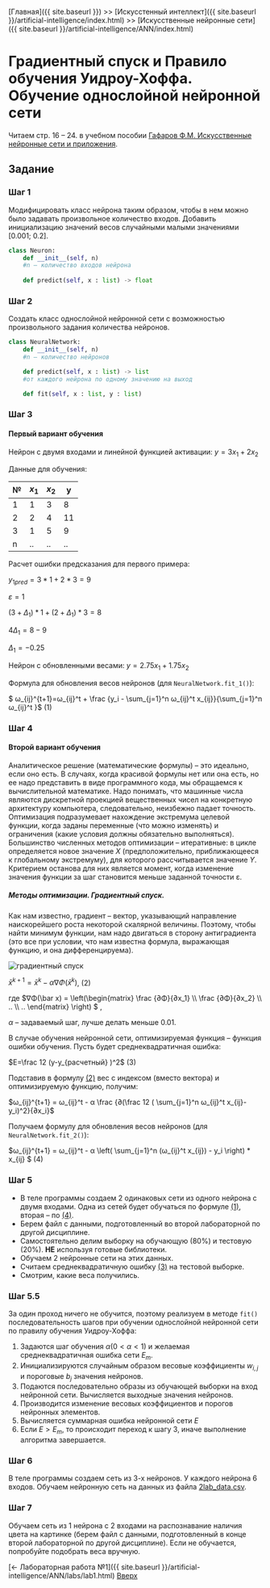 [Главная]({{ site.baseurl }}) >> [Искусстенный интеллект]({{ site.baseurl }}/artificial-intelligence/index.html) >> [Искусственные нейронные сети]({{ site.baseurl }}/artificial-intelligence/ANN/index.html)

# Градиентный спуск и Правило обучения Уидроу-Хоффа. Обучение однослойной нейронной сети

Читаем cтр. 16 – 24. в учебном пособии [Гафаров Ф.М. Искусственные нейронные сети и приложения](https://kpfu.ru/staff_files/F1493580427/NejronGafGal.pdf).


## Задание

### Шаг 1
Модифицировать класс нейрона таким образом, чтобы в нем можно было задавать произвольное количество входов. Добавить инициализацию значений весов случайными малыми значениями [0.001; 0.2].

```python
class Neuron:
	def __init__(self, n)  
	#n – количество входов нейрона
	
	def predict(self, x : list) -> float
```

### Шаг 2
Создать класс однослойной нейронной сети с возможностью произвольного задания количества нейронов.

```python
class NeuralNetwork:
	def __init__(self, n)  
	#n – количество нейронов

	def predict(self, x : list) -> list  
	#от каждого нейрона по одному значению на выход

	def fit(self, x : list, y : list)
```

### Шаг 3
#### Первый вариант обучения

Нейрон с двумя входами и линейной функцией активации:
$y = 3x_1 + 2x_2$

Данные для обучения:

| № | $x_1$ | $x_2$ | y |
| - | - | - | - |
| 1 | 1 | 3 | 8 |
| 2 | 2 | 4 | 11 |
| 3 | 1 | 5 | 9 |
| n | .. | .. | .. |


Расчет ошибки предсказания для первого примера:

$y_{1pred} = 3 * 1 + 2 * 3 = 9$

$ε = 1$

$(3 + Δ_1) * 1 + (2 + Δ_1) * 3 = 8$

$4Δ_1 = 8 - 9$

$Δ_1 = -0.25$

Нейрон с обновленными весами:
$y = 2.75x_1 + 1.75x_2$	


Формула для обновления весов нейронов (для `NeuralNetwork.fit_1()`):

$ ω_{ij}^{t+1}=ω_{ij}^t + \frac {y_i - \sum_{j=1}^n ω_{ij}^t x_{ij}}{\sum_{j=1}^n ω_{ij}^t }$ <a id="eq_1">(1)</a>

### Шаг 4
#### Второй вариант обучения
Аналитическое решение (математические формулы) – это идеально, если оно есть. В случаях, когда красивой формулы нет или она есть, но ее надо представить в виде программного кода, мы обращаемся к вычислительной математике. Надо понимать, что машинные числа являются дискретной проекцией вещественных чисел на конкретную архитектуру компьютера, следовательно, неизбежно падает точность.
Оптимизация подразумевает нахождение экстремума целевой функции, когда заданы переменные (что можно изменять) и ограничения (какие условия должны обязательно выполняться).
Большинство численных методов оптимизации – итеративные: в цикле определяется новое значение $X$ (предположительно, приближающееся к глобальному экстремуму), для которого рассчитывается значение $Y$. Критерием останова для них является момент, когда изменение значения функции за шаг становится меньше заданной точности ε.

##### Методы оптимизации. Градиентный спуск.
Как нам известно, градиент – вектор, указывающий направление наискорейшего роста некоторой скалярной величины. Поэтому, чтобы найти минимум функции, нам надо двигаться в сторону антиградиента (это все при условии, что нам известна формула, выражающая функцию, и она дифференцируема).

![градиентный спуск](https://files3.vunivere.ru/workbase/00/02/90/73/images/image046.jpg)

$\bar x ^{k+1} = \bar x^k - α∇Φ(\bar x^k )$,	<a id="eq_2">(2)</a>

где $∇Φ(\bar x) = \left(\begin{matrix}
\frac {∂Φ}{∂x_1} \\\\ \frac {∂Φ}{∂x_2} \\\\ .. \\\\ ..
\end{matrix} \right) $  ,

$α$ – задаваемый шаг, лучше делать меньше 0.01.

В случае обучения нейронной сети, оптимизируемая функция – функция ошибки обучения. Пусть будет среднеквадратичная ошибка:

$E=\frac 12 (y-y_{расчетный} )^2$	<a id="eq_3">(3)</a>

Подставив в формулу [(2)](#eq_2) вес c индексом (вместо вектора) и оптимизируемую функцию, получим:

$ω_{ij}^{t+1} = ω_{ij}^t - α \frac {∂(\frac 12 ( \sum_{j=1}^n ω_{ij}^t x_{ij}-y_i)^2}{∂x_i}$

Получаем формулу для обновления весов нейронов (для `NeuralNetwork.fit_2()`):

$ω_{ij}^{t+1} = ω_{ij}^t - α \left( \sum_{j=1}^n (ω_{ij}^t x_{ij}) - y_i \right) * x_{ij} $	<a id="eq_4">(4)</a>

### Шаг 5
* В теле программы создаем 2 одинаковых сети из одного нейрона с двумя входами. Одна из сетей будет обучаться по формуле [(1)](#eq_1), вторая – по [(4)](#eq_4).
* Берем файл с данными, подготовленный во второй лабораторной по другой дисциплине.
* Самостоятельно делим выборку на обучающую (80%) и тестовую (20%). **НЕ** используя готовые библиотеки.
* Обучаем 2 нейронные сети на этих данных.
* Считаем среднеквадратичную ошибку [(3)](#eq_3) на тестовой выборке.
* Смотрим, какие веса получились.

### Шаг 5.5

За один проход ничего не обучится, поэтому реализуем в методе `fit()` последовательность шагов при обучении однослойной нейронной сети по правилу обучения Уидроу-Хоффа:
1. Задаются шаг обучения $α (0 < α < 1)$ и желаемая среднеквадратичная
ошибка сети $E_m$.
2. Инициализируются случайным образом весовые коэффициенты $w_{i,j}$ и
пороговые $b_j$ значения нейронов.
3. Подаются последовательно образы из обучающей выборки на вход
нейронной сети. Вычисляется выходные значения нейронов.
4. Производится изменение весовых коэффициентов и порогов нейронных
элементов.
5. Вычисляется суммарная ошибка нейронной сети $E$
6. Если $E>E_m$, то происходит переход к шагу 3, иначе выполнение
алгоритма завершается.

### Шаг 6
В теле программы создаем сеть из 3-х нейронов. У каждого нейрона 6 входов.
Обучаем нейронную сеть на данных из файла [2lab_data.csv](https://disk.yandex.ru/d/2TX_9LT_uHmXZg).

### Шаг 7
Обучаем сеть из 1 нейрона с 2 входами на распознавание наличия цвета на картинке (берем файл с данными, подготовленный в конце второй лабораторной по другой дисциплине). Если не обучается, попробуйте подобрать веса вручную.

[← Лабораторная работа №1]({{ site.baseurl }}/artificial-intelligence/ANN/labs/lab1.html)
[Вверх](#задание)